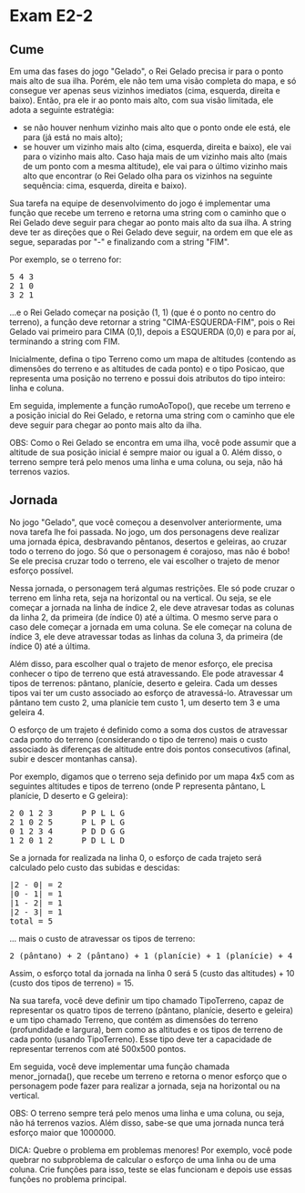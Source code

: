 # Exam E2-2

## Cume

Em uma das fases do jogo "Gelado", o Rei Gelado precisa ir para o ponto mais alto de sua ilha.
Porém, ele não tem uma visão completa do mapa, e só consegue ver apenas seus vizinhos imediatos
(cima, esquerda, direita e baixo).
Então, pra ele ir ao ponto mais alto, com sua visão limitada, ele adota a seguinte estratégia:
- se não houver nenhum vizinho mais alto que o ponto onde ele está, ele para (já está no mais alto);
- se houver um vizinho mais alto (cima, esquerda, direita e baixo), ele vai para o vizinho mais
  alto. Caso haja mais de um vizinho mais alto (mais de um ponto com a mesma altitude), ele vai
  para o último vizinho mais alto que encontrar (o Rei Gelado olha para os vizinhos na seguinte
  sequência: cima, esquerda, direita e baixo).

Sua tarefa na equipe de desenvolvimento do jogo é implementar uma função que recebe um terreno e
retorna uma string com o caminho que o Rei Gelado deve seguir para chegar ao ponto mais alto da sua
ilha. A string deve ter as direções que o Rei Gelado deve seguir, na ordem em que ele as segue,
separadas por "-" e finalizando com a string "FIM".

Por exemplo, se o terreno for:
<pre>
5 4 3
2 1 0
3 2 1
</pre>

...e o Rei Gelado começar na posição (1, 1) (que é o ponto no centro do terreno), a função deve
retornar a string "CIMA-ESQUERDA-FIM", pois o Rei Gelado vai primeiro para CIMA (0,1), depois
a ESQUERDA (0,0) e para por aí, terminando a string com FIM.

Inicialmente, defina o tipo Terreno como um mapa de altitudes (contendo as dimensões do terreno
e as altitudes de cada ponto) e o tipo Posicao, que representa uma posição no terreno e possui
dois atributos do tipo inteiro: linha e coluna.

Em seguida, implemente a função rumoAoTopo(), que recebe um terreno e a posição inicial do Rei
Gelado, e retorna uma string com o caminho que ele deve seguir para chegar ao ponto mais alto da
ilha.

OBS: Como o Rei Gelado se encontra em uma ilha, você pode assumir que a altitude de sua posição
inicial é sempre maior ou igual a 0. Além disso, o terreno sempre terá pelo menos uma linha e
uma coluna, ou seja, não há terrenos vazios.

## Jornada

No jogo "Gelado", que você começou a desenvolver anteriormente, uma nova tarefa lhe foi passada.
No jogo, um dos personagens deve realizar uma jornada épica, desbravando pêntanos, desertos e geleiras,
ao cruzar todo o terreno do jogo. Só que o personagem é corajoso, mas não é bobo! Se ele precisa cruzar
todo o terreno, ele vai escolher o trajeto de menor esforço possível.

Nessa jornada, o personagem terá algumas restrições. Ele só pode cruzar o terreno em linha reta, seja
na horizontal ou na vertical. Ou seja, se ele começar a jornada na linha de índice 2, ele deve
atravesar todas as colunas da linha 2, da primeira (de índice 0) até a última. O mesmo serve para o
caso dele começar a jornada em uma coluna. Se ele começar na coluna de índice 3, ele deve atravessar
todas as linhas da coluna 3, da primeira (de índice 0) até a última.

Além disso, para escolher qual o trajeto de menor esforço, ele precisa conhecer o tipo de terreno
que está atravessando. Ele pode atravessar 4 tipos de terrenos: pântano, planície, deserto e geleira.
Cada um desses tipos vai ter um custo associado ao esforço de atravessá-lo. Atravessar um pântano
tem custo 2, uma planície tem custo 1, um deserto tem 3 e uma geleira 4.

O esforço de um trajeto é definido como a soma dos custos de atravessar cada ponto do terreno (considerando
o tipo de terreno) mais o custo associado às diferenças de altitude entre dois pontos consecutivos
(afinal, subir e descer montanhas cansa).

Por exemplo, digamos que o terreno seja definido por um mapa 4x5 com as seguintes altitudes e tipos
de terreno (onde P representa pântano, L planície, D deserto e G geleira):
<pre>
2 0 1 2 3      P P L L G
2 1 0 2 5      P L P L G
0 1 2 3 4      P D D G G
1 2 0 1 2      P D L L D
</pre>

Se a jornada for realizada na linha 0, o esforço de cada trajeto será calculado pelo custo das subidas
e descidas:
<pre>
|2 - 0| = 2
|0 - 1| = 1
|1 - 2| = 1
|2 - 3| = 1
total = 5
</pre>
... mais o custo de atravessar os tipos de terreno:
<pre>
2 (pântano) + 2 (pântano) + 1 (planície) + 1 (planície) + 4 (geleira) = 10
</pre>
Assim, o esforço total da jornada na linha 0 será 5 (custo das altitudes) + 10 (custo dos tipos de
terreno) = 15.

Na sua tarefa, você deve definir um tipo chamado TipoTerreno, capaz de representar os quatro tipos
de terreno (pântano, planície, deserto e geleira) e um tipo chamado Terreno, que contém as
dimensões do terreno (profundidade e largura), bem como as altitudes e os tipos de terreno de cada
ponto (usando TipoTerreno). Esse tipo deve ter a capacidade de representar terrenos com até 500x500
pontos.

Em seguida, você deve implementar uma função chamada menor_jornada(), que recebe um terreno e
retorna o menor esforço que o personagem pode fazer para realizar a jornada, seja na horizontal
ou na vertical.

OBS: O terreno sempre terá pelo menos uma linha e uma coluna, ou seja, não há terrenos vazios. Além
disso, sabe-se que uma jornada nunca terá esforço maior que 1000000.

DICA: Quebre o problema em problemas menores! Por exemplo, você pode quebrar no subproblema de
calcular o esforço de uma linha ou de uma coluna. Crie funções para isso, teste se elas funcionam
e depois use essas funções no problema principal.